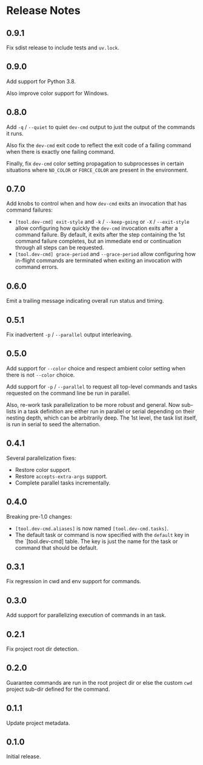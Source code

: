 # Release Notes

## 0.9.1

Fix sdist release to include tests and `uv.lock`.

## 0.9.0

Add support for Python 3.8.

Also improve color support for Windows.

## 0.8.0

Add `-q` / `--quiet` to quiet `dev-cmd` output to just the output of the commands it runs.

Also fix the `dev-cmd` exit code to reflect the exit code of a failing command when there is
exactly one failing command.

Finally, fix `dev-cmd` color setting propagation to subprocesses in certain situations where
`NO_COLOR` or `FORCE_COLOR` are present in the environment.

## 0.7.0

Add knobs to control when and how `dev-cmd` exits an invocation that has command failures:
+ `[tool.dev-cmd] exit-style` and `-k` / `--keep-going` or `-X` / `--exit-style` allow configuring
  how quickly the `dev-cmd` invocation exits after a command failure. By default, it exits after the
  step containing the 1st command failure completes, but an immediate end or continuation through
  all steps can be requested.
+ `[tool.dev-cmd] grace-period` and `--grace-period` allow configuring how in-flight commands are
  terminated when exiting an invocation with command errors.

## 0.6.0

Emit a trailing message indicating overall run status and timing.

## 0.5.1

Fix inadvertent `-p` / `--parallel` output interleaving.

## 0.5.0

Add support for `--color` choice and respect ambient color setting when there is not `--color`
choice.

Add support for `-p` / `--parallel` to request all top-level commands and tasks requested on the
command line be run in parallel.

Also, re-work task parallelization to be more robust and general. Now sub-lists in a task definition
are either run in parallel or serial depending on their nesting depth, which can be arbitrarily
deep. The 1st level, the task list itself, is run in serial to seed the alternation.

## 0.4.1

Several parallelization fixes:
+ Restore color support.
+ Restore `accepts-extra-args` support.
+ Complete parallel tasks incrementally.

## 0.4.0

Breaking pre-1.0 changes:
+ `[tool.dev-cmd.aliases]` is now named `[tool.dev-cmd.tasks]`.
+ The default task or command is now specified with the `default` key in
  the `[tool.dev-cmd] table. The key is just the name for the task or
  command that should be default.

## 0.3.1

Fix regression in cwd and env support for commands.

## 0.3.0

Add support for parallelizing execution of commands in an task.

## 0.2.1

Fix project root dir detection.

## 0.2.0

Guarantee commands are run in the root project dir or else the custom
`cwd` project sub-dir defined for the command.

## 0.1.1

Update project metadata.

## 0.1.0

Initial release.
